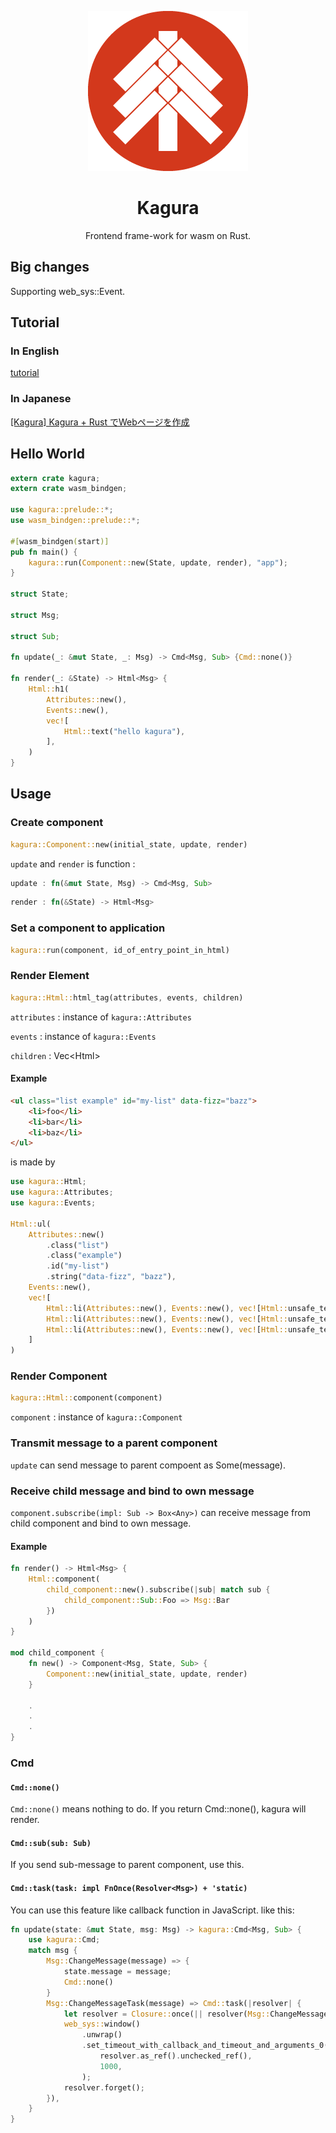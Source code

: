 <div align="center">

![logo](kagura.png)

# Kagura

Frontend frame-work for wasm on Rust.

</div>

## Big changes

Supporting web_sys::Event.

## Tutorial

### In English

[tutorial](https://soundrabbit.github.io/Kagura/)

### In Japanese

[[Kagura] Kagura + Rust でWebページを作成](https://qiita.com/ne_no_usa/items/0d8e33bad3aa7ec6d8fb)

## Hello World

```rust
extern crate kagura;
extern crate wasm_bindgen;

use kagura::prelude::*;
use wasm_bindgen::prelude::*;

#[wasm_bindgen(start)]
pub fn main() {
    kagura::run(Component::new(State, update, render), "app");
}

struct State;

struct Msg;

struct Sub;

fn update(_: &mut State, _: Msg) -> Cmd<Msg, Sub> {Cmd::none()}

fn render(_: &State) -> Html<Msg> {
    Html::h1(
        Attributes::new(),
        Events::new(),
        vec![
            Html::text("hello kagura"),
        ],
    )
}
```

## Usage

### Create component

```rust
kagura::Component::new(initial_state, update, render)
```

`update` and `render` is function :

```rust
update : fn(&mut State, Msg) -> Cmd<Msg, Sub>
```

```rust
render : fn(&State) -> Html<Msg>
```

### Set a component to application

```rust
kagura::run(component, id_of_entry_point_in_html)
```

### Render Element

```rust
kagura::Html::html_tag(attributes, events, children)
```

`attributes` : instance of `kagura::Attributes`

`events` : instance of `kagura::Events`

`children` : Vec&lt;Html&gt;

#### Example

```Html
<ul class="list example" id="my-list" data-fizz="bazz">
    <li>foo</li>
    <li>bar</li>
    <li>baz</li>
</ul>
```

is made by

```rust
use kagura::Html;
use kagura::Attributes;
use kagura::Events;

Html::ul(
    Attributes::new()
        .class("list")
        .class("example")
        .id("my-list")
        .string("data-fizz", "bazz"),
    Events::new(),
    vec![
        Html::li(Attributes::new(), Events::new(), vec![Html::unsafe_text("foo")]),
        Html::li(Attributes::new(), Events::new(), vec![Html::unsafe_text("bar")]),
        Html::li(Attributes::new(), Events::new(), vec![Html::unsafe_text("baz")])
    ]
)
```

### Render Component

```rust
kagura::Html::component(component)
```

`component` : instance of `kagura::Component`

### Transmit message to a parent component

`update` can send message to parent compoent as Some(message).

### Receive child message and bind to own message

`component.subscribe(impl: Sub -> Box<Any>)` can receive message from child component and bind to own message.

#### Example

```rust
fn render() -> Html<Msg> {
    Html::component(
        child_component::new().subscribe(|sub| match sub {
            child_component::Sub::Foo => Msg::Bar
        })
    )
}

mod child_component {
    fn new() -> Component<Msg, State, Sub> {
        Component::new(initial_state, update, render)
    }

    .
    .
    .
}
```

### Cmd

#### `Cmd::none()`

`Cmd::none()` means nothing to do. If you return Cmd::none(), kagura will render.

#### `Cmd::sub(sub: Sub)`

If you send sub-message to parent component, use this.

#### `Cmd::task(task: impl FnOnce(Resolver<Msg>) + 'static)`

You can use this feature like callback function in JavaScript. like this:

```Rust
fn update(state: &mut State, msg: Msg) -> kagura::Cmd<Msg, Sub> {
    use kagura::Cmd;
    match msg {
        Msg::ChangeMessage(message) => {
            state.message = message;
            Cmd::none()
        }
        Msg::ChangeMessageTask(message) => Cmd::task(|resolver| {
            let resolver = Closure::once(|| resolver(Msg::ChangeMessage(message)));
            web_sys::window()
                .unwrap()
                .set_timeout_with_callback_and_timeout_and_arguments_0(
                    resolver.as_ref().unchecked_ref(),
                    1000,
                );
            resolver.forget();
        }),
    }
}
```
